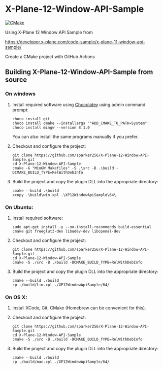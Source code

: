 # X-Plane-12-Window-API-Sample

[![CMake](https://github.com/sparker256/X-Plane-12-Window-API-Sample/actions/workflows/cmake.yml/badge.svg)](https://github.com/sparker256/X-Plane-12-Window-API-Sample/actions/workflows/cmake.yml)

Using X-Plane 12 Window API Sample from

https://developer.x-plane.com/code-sample/x-plane-11-window-api-sample/

Create a CMake project with GitHub Actions

## Building X-Plane-12-Window-API-Sample from source

### On windows

1.  Install required software using [Chocolatey](https://chocolatey.org/) using admin command prompt:

    ```
    choco install git
    choco install cmake --installargs '"ADD_CMAKE_TO_PATH=System"' 
    choco install mingw --version 8.1.0
    ```

    You can also install the same programs manually if you prefer.

2.  Checkout and configure the project:

    ```
    git clone https://github.com/sparker256/X-Plane-12-Window-API-Sample.git
    cd X-Plane-12-Window-API-Sample
    cmake -G "MinGW Makefiles" -S .\src -B .\build -DCMAKE_BUILD_TYPE=RelWithDebInfo
    ```

3.  Build the project and copy the plugin DLL into the appropriate directory:

    ```
    cmake --build .\build
    xcopy .\build\win.xpl .\XP12WindowApiSample\64\
    ```

### On Ubuntu:

1. Install required software:

   ```
   sudo apt-get install -y --no-install-recommends build-essential cmake git freeglut3-dev libudev-dev libopenal-dev

   ```

2. Checkout and configure the project:

   ```
   git clone https://github.com/sparker256/X-Plane-12-Window-API-Sample.git
   cd X-Plane-12-Window-API-Sample
   cmake -S ./src -B ./build -DCMAKE_BUILD_TYPE=RelWithDebInfo
   ```

3. Build the project and copy the plugin DLL into the appropriate directory:

   ```
   cmake --build ./build
   cp ./build/lin.xpl ./XP12WindowApiSample/64/
   ```

### On OS X:

1. Install XCode, Git, CMake (Homebrew can be convenient for this).

2. Checkout and configure the project:

   ```
   git clone https://github.com/sparker256/X-Plane-12-Window-API-Sample.git
   cd X-Plane-12-Window-API-Sample
   cmake -S ./src -B ./build -DCMAKE_BUILD_TYPE=RelWithDebInfo
   ```

3. Build the project and copy the plugin DLL into the appropriate directory:

   ```
   cmake --build ./build
   cp ./build/mac.xpl ./XP12WindowApiSample/64/
   ```
